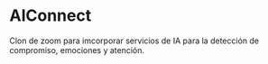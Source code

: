 # AIConnect
Clon de zoom para imcorporar servicios de IA para la detección de compromiso, emociones y atención.
